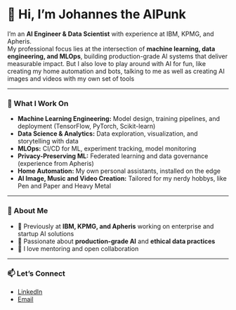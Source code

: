 # 👋 Hi, I’m Johannes the AIPunk

I’m an **AI Engineer & Data Scientist** with experience at IBM, KPMG, and Apheris.  
My professional focus lies at the intersection of **machine learning, data engineering, and MLOps**, building production-grade AI systems that deliver measurable impact. But I also love to play around with AI for fun, like creating my home automation and bots, talking to me as well as creating AI images and videos with my own set of tools

---

### 🚀 What I Work On
- **Machine Learning Engineering:** Model design, training pipelines, and deployment (TensorFlow, PyTorch, Scikit-learn)
- **Data Science & Analytics:** Data exploration, visualization, and storytelling with data
- **MLOps:** CI/CD for ML, experiment tracking, model monitoring
- **Privacy-Preserving ML:** Federated learning and data governance (experience from Apheris)
- **Home Automation:** My own personal assistants, installed on the edge
- **AI Image, Music and Video Creation:** Tailored for my nerdy hobbys, like Pen and Paper and Heavy Metal
---
<!--
### 🧠 Featured Projects
| Project | Description | Tech |
|----------|--------------|------|
| [mlops-template](https://github.com/yourusername/mlops-template) | End-to-end MLOps example with CI/CD, model registry, and monitoring | Python, FastAPI, MLflow |
| [federated-learning-demo](https://github.com/yourusername/federated-learning-demo) | Simulated federated training across synthetic datasets | PyTorch, Flower |
| [customer-churn-prediction](https://github.com/yourusername/customer-churn-prediction) | Business analytics case study predicting customer churn | Scikit-learn, Pandas |
| [ai-notebooks](https://github.com/yourusername/ai-notebooks) | Collection of Jupyter notebooks covering common AI patterns | Python, Jupyter |

---
 -->
### 💬 About Me
- 🏢 Previously at **IBM, KPMG, and Apheris** working on enterprise and startup AI solutions  
- 🎯 Passionate about **production-grade AI** and **ethical data practices**
- 🧩 I love mentoring and open collaboration

---

### 📫 Let’s Connect
- [LinkedIn](https://www.linkedin.com/in/johannesforsterai/)
- [Email](mailto:you@example.com)

